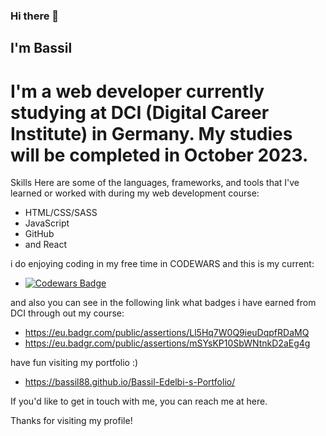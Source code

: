 ### Hi there 👋
## I'm Bassil 
# I'm a web developer currently studying at DCI (Digital Career Institute) in Germany. My studies will be completed in October 2023.




Skills
Here are some of the languages, frameworks, and tools that I've learned or worked with during my web development course:

- HTML/CSS/SASS
- JavaScript
- GitHub
- and React

i do enjoying coding in my free time in CODEWARS and this is my current: 
- [![Codewars Badge](https://www.codewars.com/users/Bassil/badges/large)](https://www.codewars.com/users/Bassil)

and also you can see in the following link what badges i have earned from DCI through out my course:
- https://eu.badgr.com/public/assertions/Ll5Hq7W0Q9ieuDqpfRDaMQ
- https://eu.badgr.com/public/assertions/mSYsKP10SbWNtnkD2aEg4g

 
have fun visiting my portfolio :)
- https://bassil88.github.io/Bassil-Edelbi-s-Portfolio/

If you'd like to get in touch with me, you can reach me at here.

Thanks for visiting my profile!





<!--
**Bassil88/Bassil88** is a ✨ _special_ ✨ repository because its `README.md` (this file) appears on your GitHub profile.

Here are some ideas to get you started:

- 🔭 I’m currently working on ...
- 🌱 I’m currently learning ...
- 👯 I’m looking to collaborate on ...
- 🤔 I’m looking for help with ...
- 💬 Ask me about ...
- 📫 How to reach me: ...
- 😄 Pronouns: ...
- ⚡ Fun fact: ...
-->

